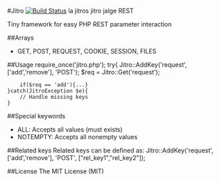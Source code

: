 #Jitro [![Build Status](https://travis-ci.org/thaapaniemi/Jitro.svg?branch=master)](https://travis-ci.org/thaapaniemi/Jitro)
la jitros jitro jalge REST

Tiny framework for easy PHP REST parameter interaction

##Arrays
* GET, POST, REQUEST, COOKIE, SESSION, FILES

##Usage
	require_once('jitro.php');
	try{
		Jitro::AddKey('request',['add','remove'], 'POST');
		$req = Jitro::Get('request');

		if($req == 'add'){...}
	}catch(JitroException $e){
		// Handle missing keys
	}

##Special keywords
* ALL: Accepts all values (must exists)
* NOTEMPTY: Accepts all nonempty values

##Related keys
Related keys can be defined as:
	Jitro::AddKey('request',['add','remove'], 'POST', ["rel_key1","rel_key2"]);

##License
The MIT License (MIT)
